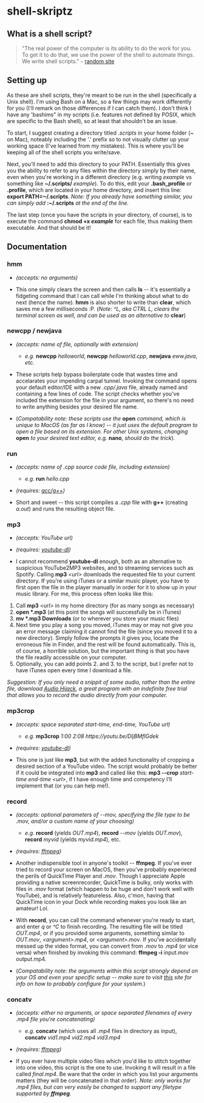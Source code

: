 # shell-skriptz
## What is a shell script?
> "The real power of the computer is its ability to do the work for you. To get it to do that, we use the power of the shell to automate things. We write shell scripts." - [random site](http://linuxcommand.org/lc3_writing_shell_scripts.php)

## Setting up
As these are shell scripts, they're meant to be run in the shell (specifically a Unix shell). I'm using Bash on a Mac, so a few things may work differently for you (I'll remark on those differences if I can catch them). I don't think I have any 'bashims" in my scripts (i.e. features not defined by POSIX, which are specific to the Bash shell), so at least that shouldn't be an issue. 

To start, I suggest creating a directory titled *.scripts* in your home folder (~ on Mac), noteably including the '.' prefix so to not visually clutter up your working space (I've learned from my mistakes). This is where you'll be keeping all of the shell scripts you write/save. 

Next, you'll need to add this directory to your PATH. Essentially this gives you the ability to refer to any files within the directory simply by their name, even when you're working in a different directory (e.g. writing *example* vs something like **~/.scripts/** *example*). To do this, edit your **.bash_profile** or **.profile**, which are located in your home directory, and insert this line:   **export PATH=~/.scripts**. *Note: If you already have something similar, you can simply add* **:~/.scripts** *at the end of the line.*

The last step (once you have the scripts in your directory, of course), is to execute the command **chmod +x *example*** for each file, thus making them executable. And that should be it!

## Documentation

### hmm
* *(accepts: no arguments)*

* This one simply clears the screen and then calls **ls** -- it's essentially a fidgeting command that I can call while I'm thinking about what to do next (hence the name). **hmm** is also shorter to write than **clear**, which saves me a few milliseconds :P. (*Note: ^L, aka CTRL L, clears the terminal screen as well, and can be used as an alternative to* **clear**)

### newcpp / newjava
* *(accepts: name of file, optionally with extension)*
  * *e.g.* **newcpp** *helloworld*, **newcpp** *helloworld.cpp*, **newjava** *eww.java*, *etc.*
  
* These scripts help bypass boilerplate code that wastes time and accelarates your impending carpal tunnel. Invoking the command opens your default editor/IDE with a new *.cpp/.java* file, already named and containing a few lines of code. The script checks whether you've included the extension for the file in your argument, so there's no need to write anything besides your desired file name. 
* (*Compatability note: these scripts use the* **open** *command, which is unique to MacOS (as far as I know) -- it just uses the default program to open a file based on its extension. For other Unix systems, changing* **open** *to your desired text editor, e.g.* **nano**, *should do the trick*).

### run
* *(accepts: name of .cpp source code file, including extension)*
  * *e.g.* **run** *hello.cpp*
* *(requires: [gcc/g++](https://gcc.gnu.org/))*


* Short and sweet -- this script compiles a *.cpp* file with **g++** (creating *a.out*) and runs the resulting object file.

### mp3
* *(accepts: YouTube url)*
* *(requires: [youtube-dl](https://github.com/ytdl-org/youtube-dl))*

* I cannot recommend **youtube-dl** enough, both as an alternative to suspicious YouTube2MP3 websites, and to streaming services such as Spotify. Calling **mp3** *\<url>* downloads the requested file to your current directory. If you're using iTunes or a similar music player, you have to first open the file in the player manually in order for it to show up in your music library. For me, this process often looks like this: 
 1. Call **mp3** *\<url>* in my home directory (for as many songs as necessary)
 2. **open \*.mp3** (at this point the songs will successfully be in iTunes)
 3. **mv \*.mp3 Downloads** (or to wherever you store your music files)
 4. Next time you play a song you moved, iTunes may or may not give you an error message claiming it cannot find the file (since you moved it to a new directory). Simply follow the prompts it gives you, locate the erroneous file in Finder, and the rest will be found automatically. This is, of course, a horrible solution, but the important thing is that you have the file readily accessible on your computer.
 5. Optionally, you can add points 2. and 3. to the script, but I prefer not to have iTunes open every time I download a file.
 
 *Suggestion: If you only need a snippit of some audio, rather than the entire file, download [Audio Hijack](https://rogueamoeba.com/audiohijack/), a great program with an indefinite free trial that allows you to record the audio directly from your computer.*
 
 ### mp3crop
 * *(accepts: space separated start-time, end-time, YouTube url)*
   * *e.g.* **mp3crop** *1:00 2:08 https://<i></i>youtu.<i></i>be/DljBMflGdek*

* *(requires: [youtube-dl](https://github.com/ytdl-org/youtube-dl))*

* This one is just like **mp3**, but with the added functionality of cropping a desired section of a YouTube video. The script would probably be better if it could be integrated into **mp3** and called like this: **mp3 --crop** *start-time end-time \<url>*, if I have enough time and competency I'll implement that (or you can help me!).

### record
* *(accepts: optional parameters of --mov, specifying the file type to be .mov, and/or a custom name of your choosing)*
  * *e.g.* **record** (yields *OUT.mp4*), **record** *--mov* (yields *OUT.mov*), **record** *myvid* (yields *myvid.mp4*), etc. 
* *(requires: [ffmpeg](https://github.com/FFmpeg/FFmpeg))*

* Another indispensible tool in anyone's toolkit -- **ffmpeg**. If you've ever tried to record your screen on MacOS, then you've probably experieced the perils of QuickTime Player and *.mov*. Though I appreciate Apple providing a native screenrecorder, QuickTime is bulky, only works with files in *.mov* format (which happen to be huge and don't work well with YouTube), and is relatively featureless. Also, c'mon, having that QuickTime icon in your Dock while recording makes you look like an amateur! Lol. 

* With **record**, you can call the command whenever you're ready to start, and enter *q* or *^C* to finish recording. The resulting file will be titled *OUT.mp4*, or if you provided some arguments, something similar to *OUT.mov*, *\<argument>.mp4*, or *\<argument>.mov*. If you've accidentally messed up the video format, you can convert from *.mov* to *.mp4* (or vice versa) when finished by invoking this command: **ffmpeg -i** input.mov output.mp4.
* (*Compatability note: the arguments within this script strongly depend on your OS and even your specific setup -- make sure to visit [this](https://trac.ffmpeg.org/wiki/Capture/Desktop) site for info on how to probably configure for your system.*)

### concatv
* *(accepts: either no arguments, or space separated filenames of every .mp4 file you're concatenating)*
  * *e.g.* **concatv** (which uses all *.mp4* files in directory as input), **concatv** *vid1.mp4 vid2.mp4 vid3.mp4*
* *(requires: [ffmpeg](https://github.com/FFmpeg/FFmpeg))*

* If you ever have multiple video files which you'd like to stitch together into one video, this script is the one to use. Invoking it will result in a file called *final.mp4*. Be ware that the order in which you list your arguments matters (they will be concatenated in that order). *Note: only works for .mp4 files, but can very easily be changed to support any filetype supported by **ffmpeg**.*
